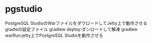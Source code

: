 pgstudio
========

PostgreSQL StudioのWarファイルをダウロードしてJetty上で動作させるgradleの設定ファイル
gradlew deploy:ダンロードして解凍
gradlew warRun:jetty上でPostgreSQL Studioを動作させる
